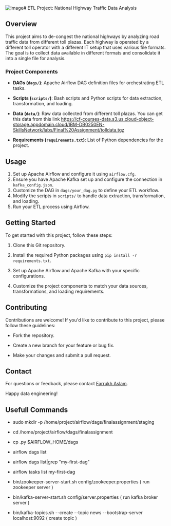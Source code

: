 ![image](https://github.com/lvlFarrukh/ETL-Road_traffic_data/assets/47663235/6839fdc0-4041-4300-9883-106f180908f5)# ETL Project: National Highway Traffic Data Analysis

## Overview

This project aims to de-congest the national highways by analyzing road traffic data from different toll plazas. Each highway is operated by a different toll operator with a different IT setup that uses various file formats. The goal is to collect data available in different formats and consolidate it into a single file for analysis.

### Project Components

- **DAGs (`dags/`)**: Apache Airflow DAG definition files for orchestrating ETL tasks.

- **Scripts (`scripts/`)**: Bash scripts and Python scripts for data extraction, transformation, and loading.

- **Data (`data/`)**: Raw data collected from different toll plazas. You can get this data from this link https://cf-courses-data.s3.us.cloud-object-storage.appdomain.cloud/IBM-DB0250EN-SkillsNetwork/labs/Final%20Assignment/tolldata.tgz

- **Requirements (`requirements.txt`)**: List of Python dependencies for the project.

## Usage

1. Set up Apache Airflow and configure it using `airflow.cfg`.
2. Ensure you have Apache Kafka set up and configure the connection in `kafka_config.json`.
3. Customize the DAG in `dags/your_dag.py` to define your ETL workflow.
4. Modify the scripts in `scripts/` to handle data extraction, transformation, and loading.
5. Run your ETL process using Airflow.

## Getting Started

To get started with this project, follow these steps:

1. Clone this Git repository.

2. Install the required Python packages using `pip install -r requirements.txt`.

3. Set up Apache Airflow and Apache Kafka with your specific configurations.

4. Customize the project components to match your data sources, transformations, and loading requirements.

## Contributing

Contributions are welcome! If you'd like to contribute to this project, please follow these guidelines:

- Fork the repository.

- Create a new branch for your feature or bug fix.

- Make your changes and submit a pull request.

## Contact

For questions or feedback, please contact [Farrukh Aslam](mailto:farrukha303@gmail.com).

Happy data engineering!

## Usefull Commands

- sudo mkdir -p /home/project/airflow/dags/finalassignment/staging
- cd /home/project/airflow/dags/finalassignment
  
- cp .py $AIRFLOW_HOME/dags
- airflow dags list
- airflow dags list|grep "my-first-dag"
- airflow tasks list my-first-dag

- bin/zookeeper-server-start.sh config/zookeeper.properties  ( run zookeeper server )
- bin/kafka-server-start.sh config/server.properties  ( run kafka broker server )
- bin/kafka-topics.sh --create --topic news --bootstrap-server localhost:9092 ( create topic )

